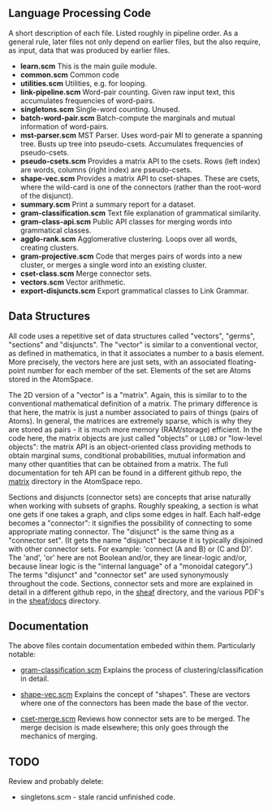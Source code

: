 
Language Processing Code
------------------------
A short description of each file. Listed roughly in pipeline order.
As a general rule, later files not only depend on earlier files,
but the also require, as input, data that was produced by earlier files.

* __learn.scm__           This is the main guile module.
* __common.scm__          Common code
* __utilities.scm__       Utilities, e.g. for looping.
* __link-pipeline.scm__   Word-pair counting. Given raw input text, this
                          accumulates frequencies of word-pairs.
* __singletons.scm__      Single-word counting. Unused.
* __batch-word-pair.scm__ Batch-compute the marginals and mutual
                          information of word-pairs.
* __mst-parser.scm__      MST Parser. Uses word-pair MI to generate
                          a spanning tree. Busts up tree into
                          pseudo-csets. Accumulates frequencies of
                          pseudo-csets.
* __pseudo-csets.scm__    Provides a matrix API to the csets. Rows
                          (left index) are words, columns (right index)
                          are pseudo-csets.
* __shape-vec.scm__       Provides a matrix API to cset-shapes. These
                          are csets, where the wild-card is one of the
                          connectors (rather than the root-word of the
                          disjunct).
* __summary.scm__         Print a summary report for a dataset.
* __gram-classification.scm__  Text file explanation of grammatical similarity.
* __gram-class-api.scm__  Public API classes for merging words into
                          grammatical classes.
* __agglo-rank.scm__      Agglomerative clustering. Loops over all words,
                          creating clusters.
* __gram-projective.scm__ Code that merges pairs of words into a new cluster,
                          or merges a single word into an existing cluster.
* __cset-class.scm__      Merge connector sets.
* __vectors.scm__         Vector arithmetic.
* __export-disjuncts.scm__ Export grammatical classes to Link Grammar.


Data Structures
---------------
All code uses a repetitive set of data structures called "vectors",
"germs", "sections" and "disjuncts". The "vector" is similar to a
conventional vector, as defined in mathematics, in that it associates
a number to a basis element. More precisely, the vectors here are just
sets, with an associated floating-point number for each member of the
set. Elements of the set are Atoms stored in the AtomSpace.

The 2D version of a "vector" is a "matrix". Again, this is similar to
to the conventional mathematical definition of a matrix. The primary
difference is that here, the matrix is just a number associated to pairs
of things (pairs of Atoms). In general, the matrices are extremely
sparse, which is why they are stored as pairs - it is much more memory
(RAM/storage) efficient. In the code here, the matrix objects are just
called "objects" or `LLOBJ` or "low-level objects": the matrix API is
an object-oriented class providing methods to obtain marginal sums,
conditional probabilities, mutual information and many other quantities
that can be obtained from a matrix.  The full documentation for teh API
can be found in a different github repo, the
[matrix](https://github.com/opencog/atomspace/tree/master/opencog/matrix)
directory in the AtomSpace repo.

Sections and disjuncts (connector sets) are concepts that arise
naturally when working with subsets of graphs. Roughly speaking, a
section is what one gets if one takes a graph, and clips some edges in
half.  Each half-edge becomes a "connector": it signifies the
possibility of connecting to some appropriate mating connector. The
"disjunct" is the same thing as a "connector set". (It gets the name
"disjunct" because it is typically disjoined with other connector sets.
For example: 'connect (A and B) or (C and D)'. The 'and', 'or' here are
not Boolean and/or, they are linear-logic and/or, because linear logic
is the "internal language" of a "monoidal category".) The terms
"disjunct" and "connector set" are used synonymously throughout the
code. Sections, connector sets and more are explained in detail in a
different github repo, in the
[sheaf](https://github.com/opencog/atomspace/tree/master/opencog/sheaf)
directory, and the various PDF's in the
[sheaf/docs](https://github.com/opencog/atomspace/tree/master/opencog/sheaf/docs)
directory.


Documentation
-------------
The above files contain documentation embeded within them. Particularly
notable:

* [gram-classification.scm](gram-classification.scm) Explains the
                          process of clustering/classification in detail.

* [shape-vec.scm](shape-vec.scm) Explains the concept of "shapes". These
                          are vectors where one of the connectors has
                          been made the base of the vector.

* [cset-merge.scm](cset-merge.scm) Reviews how connector sets are to be
                          merged. The merge decision is made elsewhere;
                          this only goes through the mechanics of merging.

TODO
----
Review and probably delete:

* singletons.scm - stale rancid unfinished code.
